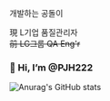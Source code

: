 개발하는 공돌이

現 L기업 품질관리자 <br/> ~~前 LG그룹 QA Eng'r~~

### 👋 Hi, I’m @PJH222

![Anurag's GitHub stats](https://github-readme-stats.vercel.app/api?username=PJH222&show_icons=true&theme=radical)

<!--
>>>>>>> 6b80c1d7fc6e8fe9bc26657ed74236a4a8ca4fe0
-->
